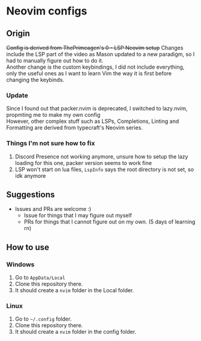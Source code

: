 # Neovim configs

## Origin
~~Config is derived from ThePrimeagen's 0 - LSP Neovim setup~~ 
Changes include the LSP part of the video as Mason updated to a new paradigm, so I had to manually figure out how to do it.  
Another change is the custom keybindings, I did not include everything, only the useful ones as I want to learn Vim the way it is first before changing the keybinds.

### Update 
Since I found out that packer.nvim is deprecated, I switched to lazy.nvim, propmting me to make my own config  
However, other complex stuff such as LSPs, Completions, Linting and Formatting are derived from typecraft's Neovim series.  

### Things I'm not sure how to fix  
1. Discord Presence not working anymore, unsure how to setup the lazy loading for this one, packer version seems to work fine  
2. LSP won't start on lua files, `LspInfo` says the root directory is not set, so idk anymore  

## Suggestions
- Issues and PRs are welcome :)
    - Issue for things that I may figure out myself
    - PRs for things that I cannot figure out on my own. (5 days of learning rn)

## How to use

### Windows
1. Go to `AppData/Local`
2. Clone this repository there.
3. It should create a `nvim` folder in the Local folder.

### Linux
1. Go to `~/.config` folder.
2. Clone this repository there.
3. It should create a `nvim` folder in the config folder.
